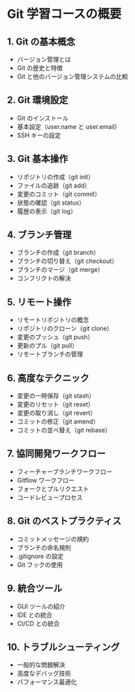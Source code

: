 # Git 学習コースの概要

## 1. Git の基本概念
- バージョン管理とは
- Git の歴史と特徴
- Git と他のバージョン管理システムの比較

## 2. Git 環境設定
- Git のインストール
- 基本設定（user.name と user.email）
- SSH キーの設定

## 3. Git 基本操作
- リポジトリの作成（git init）
- ファイルの追跡（git add）
- 変更のコミット（git commit）
- 状態の確認（git status）
- 履歴の表示（git log）

## 4. ブランチ管理
- ブランチの作成（git branch）
- ブランチの切り替え（git checkout）
- ブランチのマージ（git merge）
- コンフリクトの解決

## 5. リモート操作
- リモートリポジトリの概念
- リポジトリのクローン（git clone）
- 変更のプッシュ（git push）
- 更新のプル（git pull）
- リモートブランチの管理

## 6. 高度なテクニック
- 変更の一時保存（git stash）
- 変更のリセット（git reset）
- 変更の取り消し（git revert）
- コミットの修正（git amend）
- コミットの並べ替え（git rebase）

## 7. 協同開発ワークフロー
- フィーチャーブランチワークフロー
- Gitflow ワークフロー
- フォークとプルリクエスト
- コードレビュープロセス

## 8. Git のベストプラクティス
- コミットメッセージの規約
- ブランチの命名規則
- .gitignore の設定
- Git フックの使用

## 9. 統合ツール
- GUI ツールの紹介
- IDE との統合
- CI/CD との統合

## 10. トラブルシューティング
- 一般的な問題解決
- 高度なデバッグ技術
- パフォーマンス最適化
